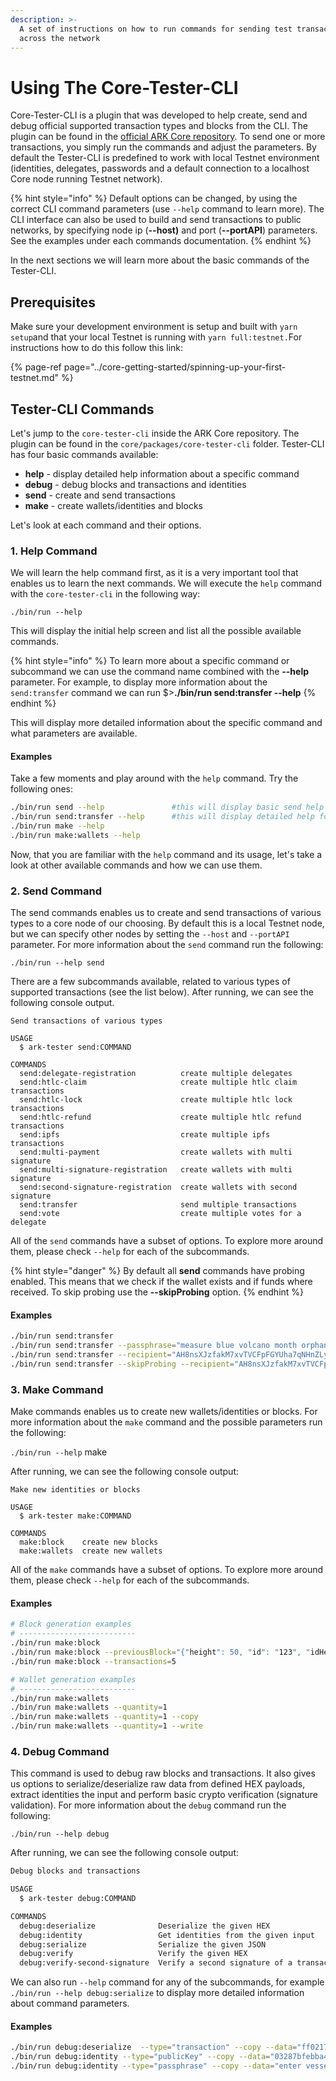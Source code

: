 ```yaml
---
description: >-
  A set of instructions on how to run commands for sending test transactions
  across the network
---
```


# Using The Core-Tester-CLI

Core-Tester-CLI  is a plugin that was developed to help create, send and debug official supported transaction types and blocks from the CLI. The plugin can be found in the [official ARK Core repository](https://github.com/arkecosystem/core). To send one or more transactions, you simply run the commands and adjust the parameters. By default the Tester-CLI is predefined to work with local Testnet environment \(identities, delegates, passwords and a default connection to a localhost Core node running Testnet network\).

{% hint style="info" %}
Default options can be changed, by using the correct CLI command parameters \(use `--help` command to learn more\). The CLI interface can also be used to build and send transactions to public networks, by specifying node ip \(**--host\)** and port \(**--portAPI**\) parameters. See the examples under each commands documentation.
{% endhint %}

In the next sections we will learn more about the basic commands of the Tester-CLI.

## Prerequisites

Make sure your development environment is setup and built with `yarn setup`and that your local Testnet is running with `yarn full:testnet.`For instructions how to do this follow this link:

{% page-ref page="../core-getting-started/spinning-up-your-first-testnet.md" %}

## Tester-CLI Commands

Let's jump to the `core-tester-cli` inside the ARK Core repository. The plugin can be found in the `core/packages/core-tester-cli` folder. Tester-CLI has four basic commands available:

* **help** - display detailed help information about a specific command
* **debug** - debug blocks and transactions and identities
* **send** - create and send transactions
* **make** - create wallets/identities and blocks

Let's look at each command and their options.

### 1. Help Command

We will learn the help command first, as it is a very important tool that enables us to learn the next commands. We will execute the `help` command with the `core-tester-cli` in the following way:

`./bin/run --help`

This will display the initial help screen and list all the possible available commands.

{% hint style="info" %}
To learn more about a specific command or subcommand we can use the command name combined with the **--help** parameter. For example, to display more information about the `send:transfer` command we can run $&gt;**./bin/run send:transfer --help**
{% endhint %}

This will display more detailed information about the specific command and what parameters are available. 

#### Examples

Take a few moments and play around with the `help` command. Try the following ones:

```bash
./bin/run send --help               #this will display basic send help
./bin/run send:transfer --help      #this will display detailed help for send:transfer
./bin/run make --help
./bin/run make:wallets --help
```

Now, that you are familiar with the `help` command and its usage, let's take a look at other available commands and how we can use them.

### 2. Send Command

The send commands enables us to create and send transactions of various types to a core node of our choosing. By default this is a local Testnet node, but we can specify other nodes by setting the `--host` and `--portAPI` parameter. For more information about the `send` command run the following:

`./bin/run --help send`

There are a few subcommands available, related to various types of supported transactions \(see the list below\). After running, we can see the following console output. 

```text
Send transactions of various types

USAGE
  $ ark-tester send:COMMAND

COMMANDS
  send:delegate-registration          create multiple delegates
  send:htlc-claim                     create multiple htlc claim transactions
  send:htlc-lock                      create multiple htlc lock transactions
  send:htlc-refund                    create multiple htlc refund transactions
  send:ipfs                           create multiple ipfs transactions
  send:multi-payment                  create wallets with multi signature
  send:multi-signature-registration   create wallets with multi signature
  send:second-signature-registration  create wallets with second signature
  send:transfer                       send multiple transactions
  send:vote                           create multiple votes for a delegate
```

All of the `send` commands have a subset of options. To explore more around them, please check `--help` for each of the subcommands.

{% hint style="danger" %}
By default all **send** commands have probing enabled. This means that we check if the wallet exists and if funds where received. To skip probing  use the **--skipProbing** option. 
{% endhint %}

#### Examples

```bash
./bin/run send:transfer
./bin/run send:transfer --passphrase="measure blue volcano month orphan only cupboard found laugh peasant drama monitor" --number=2
./bin/run send:transfer --recipient="AH8nsXJzfakM7xvTVCFpFGYUha7qNHnZLy" --passphrase="measure blue volcano month orphan only cupboard found laugh peasant drama monitor" --number=2
./bin/run send:transfer --skipProbing --recipient="AH8nsXJzfakM7xvTVCFpFGYUha7qNHnZLy" --passphrase="measure blue volcano month orphan only cupboard found laugh peasant drama monitor" --number=2
```

### 3. Make Command

Make commands enables us to create new wallets/identities or blocks.  For more information about the `make` command and the possible parameters run the following:

`./bin/run --help` make  
  
After running, we can see the following console output:

```text
Make new identities or blocks

USAGE
  $ ark-tester make:COMMAND

COMMANDS
  make:block    create new blocks
  make:wallets  create new wallets
```

All of the `make` commands have a subset of options. To explore more around them, please check `--help` for each of the subcommands.

#### Examples

```bash
# Block generation examples
# --------------------------
./bin/run make:block
./bin/run make:block --previousBlock="{"height": 50, "id": "123", "idHex": "7b"}"
./bin/run make:block --transactions=5

# Wallet generation examples
# --------------------------
./bin/run make:wallets
./bin/run make:wallets --quantity=1
./bin/run make:wallets --quantity=1 --copy
./bin/run make:wallets --quantity=1 --write
```

### 4. Debug Command

This command is used to debug raw blocks and transactions. It also gives us options to serialize/deserialize raw data from defined HEX payloads, extract identities the input and perform basic crypto verification \(signature validation\). For more information about the `debug` command run the following:

`./bin/run --help debug`

After running, we can see the following console output:

```bash
Debug blocks and transactions

USAGE
  $ ark-tester debug:COMMAND

COMMANDS
  debug:deserialize              Deserialize the given HEX
  debug:identity                 Get identities from the given input
  debug:serialize                Serialize the given JSON
  debug:verify                   Verify the given HEX
  debug:verify-second-signature  Verify a second signature of a transaction
```

We can also run `--help` command for any of the subcommands, for example `./bin/run --help debug:serialize` to display more detailed information about command parameters.

#### Examples

```bash
./bin/run debug:deserialize  --type="transaction" --copy --data="ff02170100000000000a0000000000000003287bfebba4c7881a0509717e71b34b63f31e40021c321f89ae04f84be6d6ac3780969800000000000000ab9041000000000000000017ee6703c6780c881f672256c08e5444930f2a8c149c637acdb299a575ec8ea762230904ff352dae7c486777790664a2d99ee43fbbaf2c40948dbcc829ad723e920ac91d91a928d1eb5500ca9aa6cfb8b376e743b8"
./bin/run debug:identity --type="publicKey" --copy --data="03287bfebba4c7881a0509717e71b34b63f31e40021c321f89ae04f84be6d6ac37"
./bin/run debug:identity --type="passphrase" --copy --data="enter vessel fashion moon relax inmate net spare game silk hello anger"
```

